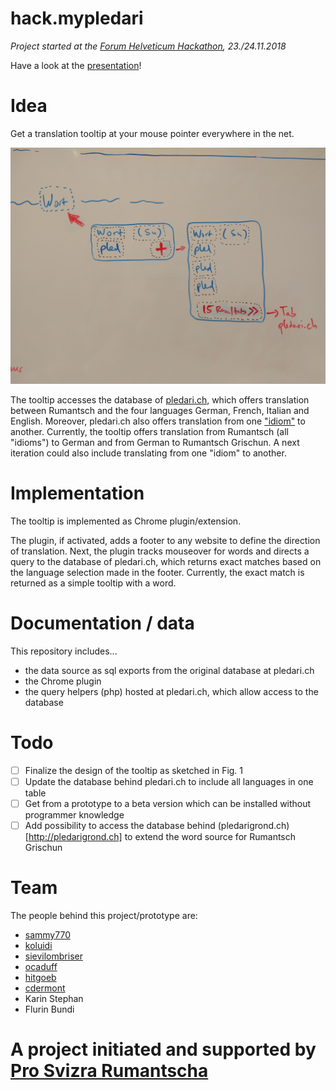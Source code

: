 # hack.mypledari

*Project started at the [Forum Helveticum Hackathon](https://hack.opendata.ch/event/22), 23./24.11.2018*

Have a look at the [presentation](https://docs.google.com/presentation/d/1iClMrRkEmffKaTM_EM8LHT8cgDvWqXB9_0IR67NUHZM/edit?usp=sharing)!

# Idea

Get a translation tooltip at your mouse pointer everywhere in the net. 

![sketch](skizze.jpg)

The tooltip accesses the database of [pledari.ch](http://pledari.ch), which offers translation between Rumantsch and the four languages German, French, Italian and English. Moreover, pledari.ch also offers translation from one ["idiom"](https://de.wikipedia.org/wiki/Idiom_(B%C3%BCndnerromanisch)) to another. 
Currently, the tooltip offers translation from Rumantsch (all "idioms") to German and from German to Rumantsch Grischun. A next iteration could also include translating from one "idiom" to another. 

# Implementation

The tooltip is implemented as Chrome plugin/extension. 

The plugin, if activated, adds a footer to any website to define the direction of translation. Next, the plugin tracks mouseover for words and directs a query to the database of pledari.ch, which returns exact matches based on the language selection made in the footer. Currently, the exact match is returned as a simple tooltip with a word. 

# Documentation / data

This repository includes...
* the data source as sql exports from the original database at pledari.ch
* the Chrome plugin
* the query helpers (php) hosted at pledari.ch, which allow access to the database

# Todo

- [ ] Finalize the design of the tooltip as sketched in Fig. 1
- [ ] Update the database behind pledari.ch to include all languages in one table
- [ ] Get from a prototype to a beta version which can be installed without programmer knowledge
- [ ] Add possibility to access the database behind (pledarigrond.ch)[http://pledarigrond.ch] to extend the word source for Rumantsch Grischun

# Team

The people behind this project/prototype are:
* [sammy770](https://github.com/sammy770)
* [koluidi](https://github.com/koluidi)
* [sievilombriser](https://github.com/sievilombriser)
* [ocaduff](https://github.com/ocaduff)
* [hitgoeb](https://github.com/hitgoeb)
* [cdermont](https://github.com/cdermont)
* Karin Stephan
* Flurin Bundi


# A project initiated and supported by [Pro Svizra Rumantscha](http://rumantsch.ch)